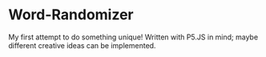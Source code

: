 # Word-Randomizer

My first attempt to do something unique!
Written with P5.JS in mind; maybe different creative ideas can be implemented.
